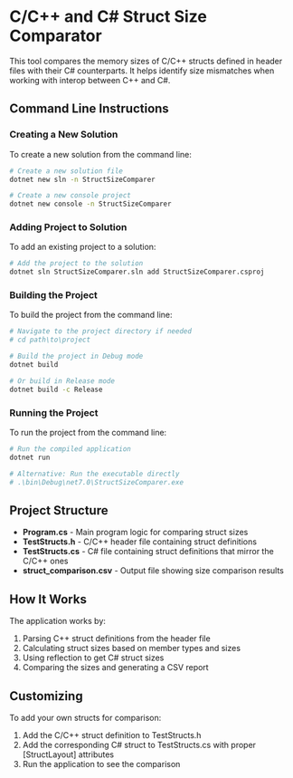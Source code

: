 # C/C++ and C# Struct Size Comparator

This tool compares the memory sizes of C/C++ structs defined in header files with their C# counterparts. It helps identify size mismatches when working with interop between C++ and C#.

## Command Line Instructions

### Creating a New Solution

To create a new solution from the command line:

```bash
# Create a new solution file
dotnet new sln -n StructSizeComparer

# Create a new console project
dotnet new console -n StructSizeComparer
```

### Adding Project to Solution

To add an existing project to a solution:

```bash
# Add the project to the solution
dotnet sln StructSizeComparer.sln add StructSizeComparer.csproj
```

### Building the Project

To build the project from the command line:

```bash
# Navigate to the project directory if needed
# cd path\to\project

# Build the project in Debug mode
dotnet build

# Or build in Release mode
dotnet build -c Release
```

### Running the Project

To run the project from the command line:

```bash
# Run the compiled application
dotnet run

# Alternative: Run the executable directly
# .\bin\Debug\net7.0\StructSizeComparer.exe
```

## Project Structure

- **Program.cs** - Main program logic for comparing struct sizes
- **TestStructs.h** - C/C++ header file containing struct definitions
- **TestStructs.cs** - C# file containing struct definitions that mirror the C/C++ ones
- **struct_comparison.csv** - Output file showing size comparison results

## How It Works

The application works by:

1. Parsing C++ struct definitions from the header file
2. Calculating struct sizes based on member types and sizes
3. Using reflection to get C# struct sizes
4. Comparing the sizes and generating a CSV report

## Customizing

To add your own structs for comparison:

1. Add the C/C++ struct definition to TestStructs.h
2. Add the corresponding C# struct to TestStructs.cs with proper [StructLayout] attributes
3. Run the application to see the comparison